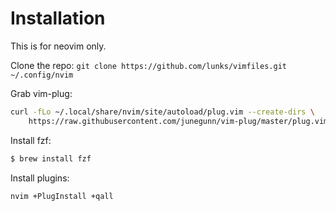 Installation
============

This is for neovim only.

Clone the repo:
`git clone https://github.com/lunks/vimfiles.git ~/.config/nvim`

Grab vim-plug:

```sh
curl -fLo ~/.local/share/nvim/site/autoload/plug.vim --create-dirs \
    https://raw.githubusercontent.com/junegunn/vim-plug/master/plug.vim
```

Install fzf:

```sh
$ brew install fzf
```

Install plugins:

```sh
nvim +PlugInstall +qall
```
